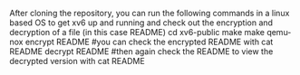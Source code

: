 After cloning the repository, you can run the following commands in a linux based OS to get xv6 up and running and check out the encryption and decryption of a file (in this case README)
cd xv6-public
make 
make qemu-nox
encrypt <password> README
#you can check the encrypted README with cat README
decrypt <password> README 
#then again check the README to view the decrypted version with cat README
